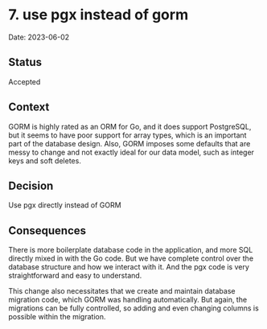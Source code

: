 # 7. use pgx instead of gorm

Date: 2023-06-02

## Status

Accepted

## Context

GORM is highly rated as an ORM for Go, and it does support PostgreSQL, but it seems to have poor support for
array types, which is an important part of the database design. Also, GORM imposes some defaults that are messy
to change and not exactly ideal for our data model, such as integer keys and soft deletes.

## Decision

Use pgx directly instead of GORM

## Consequences

There is more boilerplate database code in the application, and more SQL directly mixed in with the Go code. But
we have complete control over the database structure and how we interact with it. And the pgx code is very
straightforward and easy to understand.

This change also necessitates that we create and maintain database migration code, which GORM was handling automatically.
But again, the migrations can be fully controlled, so adding and even changing columns is possible within the migration.
